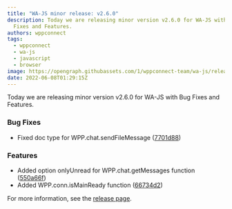 ```yaml
---
title: "WA-JS minor release: v2.6.0"
description: Today we are releasing minor version v2.6.0 for WA-JS with Bug
  Fixes and Features.
authors: wppconnect
tags:
  - wppconnect
  - wa-js
  - javascript
  - browser
image: https://opengraph.githubassets.com/1/wppconnect-team/wa-js/releases/tag/v2.6.0
date: 2022-06-08T01:29:15Z
---
```


Today we are releasing minor version v2.6.0 for WA-JS with Bug Fixes and Features.

<!--truncate-->

### Bug Fixes

* Fixed doc type for WPP.chat.sendFileMessage ([7701d88](https://github.com/wppconnect-team/wa-js/commit/7701d882df10e87e2ac477805f97a5984dd14870))


### Features

* Added option onlyUnread for WPP.chat.getMessages function ([550a66f](https://github.com/wppconnect-team/wa-js/commit/550a66f40c776451ff0aa68dfe7878b999161f54))
* Added WPP.conn.isMainReady function ([66734d2](https://github.com/wppconnect-team/wa-js/commit/66734d295593a64f0f44467e63ea75cc1d73314d))

For more information, see the [release page](https://github.com/wppconnect-team/wa-js/releases/tag/v2.6.0).